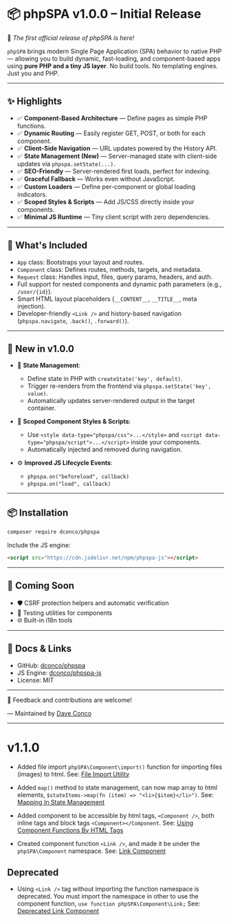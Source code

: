 # 📦 phpSPA v1.0.0 – Initial Release

🚀 *The first official release of phpSPA is here!*

`phpSPA` brings modern Single Page Application (SPA) behavior to native PHP — allowing you to build dynamic, fast-loading, and component-based apps using **pure PHP and a tiny JS layer**. No build tools. No templating engines. Just you and PHP.

---

## ✨ Highlights

* ✅ **Component-Based Architecture** — Define pages as simple PHP functions.
* ✅ **Dynamic Routing** — Easily register GET, POST, or both for each component.
* ✅ **Client-Side Navigation** — URL updates powered by the History API.
* ✅ **State Management (New)** — Server-managed state with client-side updates via `phpspa.setState(...)`.
* ✅ **SEO-Friendly** — Server-rendered first loads, perfect for indexing.
* ✅ **Graceful Fallback** — Works even without JavaScript.
* ✅ **Custom Loaders** — Define per-component or global loading indicators.
* ✅ **Scoped Styles & Scripts** — Add JS/CSS directly inside your components.
* ✅ **Minimal JS Runtime** — Tiny client script with zero dependencies.

---

## 📂 What's Included

* `App` class: Bootstraps your layout and routes.
* `Component` class: Defines routes, methods, targets, and metadata.
* `Request` class: Handles input, files, query params, headers, and auth.
* Full support for nested components and dynamic path parameters (e.g., `/user/{id}`).
* Smart HTML layout placeholders (`__CONTENT__`, `__TITLE__`, meta injection).
* Developer-friendly `<Link />` and history-based navigation (`phpspa.navigate`, `.back()`, `.forward()`).

---

## 🧠 New in v1.0.0

* 🌟 **State Management**:

  * Define state in PHP with `createState('key', default)`.
  * Trigger re-renders from the frontend via `phpspa.setState('key', value)`.
  * Automatically updates server-rendered output in the target container.

* 🧩 **Scoped Component Styles & Scripts**:

  * Use `<style data-type="phpspa/css">...</style>` and `<script data-type="phpspa/script">...</script>` inside your components.
  * Automatically injected and removed during navigation.

* ⚙️ **Improved JS Lifecycle Events**:

  * `phpspa.on("beforeload", callback)`
  * `phpspa.on("load", callback)`

---

## 📦 Installation

```bash
composer require dconco/phpspa
```

Include the JS engine:

```html
<script src="https://cdn.jsdelivr.net/npm/phpspa-js"></script>
```

---

## 🧱 Coming Soon

* 🛡️ CSRF protection helpers and automatic verification
* 🧪 Testing utilities for components
* 🌐 Built-in i18n tools

---

## 📘 Docs & Links

* GitHub: [dconco/phpspa](https://github.com/dconco/phpspa)
* JS Engine: [dconco/phpspa-js](https://github.com/dconco/phpspa-js)
* License: MIT

---

💬 Feedback and contributions are welcome!

— Maintained by [Dave Conco](https://github.com/dconco)

---

# v1.1.0

* Added file import `phpSPA\Component\import()` function for importing files (images) to html. See: [File Import Utility](https://phpspa.readthedocs.io/en/latest/v1.1/1-file-import-utility)

* Added `map()` method to state management, can now map array to html elements, `$stateItems->map(fn (item) => "<li>{$item}</li>")`. See: [Mapping In State Management](https://phpspa.readthedocs.io/en/latest/v1.1/2-mapping-in-state-management)

* Added component to be accessible by html tags, `<Component />`, both inline tags and block tags `<Component></Component`. See: [Using Component Functions By HTML Tags](https://phpspa.readthedocs.io/en/latest/v1.1/3-using-component-functions-by-html-tags)

* Created component function `<Link />`, and made it be under the `phpSPA\Component` namespace. See: [Link Component](https://phpspa.readthedocs.io/en/latest/v1.1/4-link-component)

## Deprecated

* Using `<Link />` tag without importing the function namespace is deprecated. You must import the namespace in other to use the component function, `use function phpSPA\Component\Link;` See: [Deprecated Link Component](https://phpspa.readthedocs.io/en/latest/v1.1/4-link-component/#deprecated)
